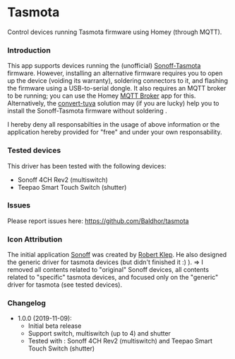# Tasmota

Control devices running Tasmota firmware using Homey (through MQTT).

### Introduction

This app supports devices running the (unofficial) [Sonoff-Tasmota](https://github.com/arendst/Sonoff-Tasmota/) firmware. However, installing an alternative firmware requires you to open up the device (voiding its warranty), soldering connectors to it, and flashing the firmware using a USB-to-serial dongle. It also requires an MQTT broker to be running; you can use the Homey [MQTT Broker](https://apps.athom.com/app/nl.scanno.mqttbroker) app for this.
Alternatively, the [convert-tuya](https://github.com/ct-Open-Source/tuya-convert) solution may (if you are lucky) help you to install the Sonoff-Tasmota firmware without soldering .

I hereby deny all responsabilties in the usage of above information or the application hereby provided for "free" and under your own responsability.

### Tested devices

This driver has been tested with the following devices:

* Sonoff 4CH Rev2 (multiswitch)
* Teepao Smart Touch Switch (shutter)

### Issues

Please report issues here: https://github.com/Baldhor/tasmota

### Icon Attribution

The initial application [Sonoff](https://github.com/robertklep/name.klep.sonoff) was created by [Robert Klep](https://github.com/robertklep).
He also designed the generic driver for tasmota devices (but didn't finished it :) ).
=> I removed all contents related to "original" Sonoff devices, all contents related to "specific" tasmota devices, and focused only on the "generic" driver for tasmota (see tested devices).

### Changelog

* 1.0.0 (2019-11-09):
  * Initial beta release
  * Support switch, multiswitch (up to 4) and shutter
  * Tested with : Sonoff 4CH Rev2 (multiswitch) and Teepao Smart Touch Switch (shutter)
